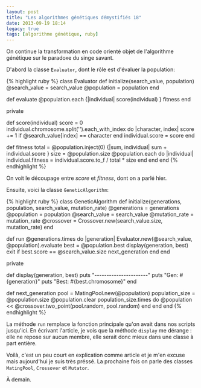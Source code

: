 ```yaml
---
layout: post
title: "Les algorithmes génétiques démystifiés 18"
date: 2013-09-19 18:14
legacy: true
tags: [algorithme génétique, ruby]
---
```




On continue la transformation en code orienté objet de l'algorithme génétique
sur le paradoxe du singe savant.

<!-- more -->

D'abord la classe `Evaluator`, dont le rôle est d'évaluer la population:

{% highlight ruby %}
class Evaluator
  def initialize(search_value, population)
    @search_value = search_value
    @population = population
  end

  def evaluate
    @population.each {|individual| score(individual) }
    fitness
  end

  private

  def score(individual)
    score = 0
    individual.chromosome.split('').each_with_index do |character, index|
      score += 1 if @search_value[index] == character
    end
    individual.score = score
  end

  def fitness
    total = @population.inject(0) {|sum, individual| sum + individual.score }
    size = @population.size
    @population.each do |individual|
      individual.fitness = individual.score.to_f / total * size
    end
  end
end
{% endhighlight %}

On voit le découpage entre *score* et *fitness*, dont on a parlé hier.

Ensuite, voici la classe `GeneticAlgorithm`:

{% highlight ruby %}
class GeneticAlgorithm
  def initialize(generations, population, search_value, mutation_rate)
    @generations = generations
    @population = population
    @search_value = search_value
    @mutation_rate = mutation_rate
    @crossover = Crossover.new(search_value.size, mutation_rate)
  end

  def run
    @generations.times do |generation|
      Evaluator.new(@search_value, @population).evaluate
      best = @population.best
      display(generation, best)
      exit if best.score == @search_value.size
      next_generation
    end
  end

  private

  def display(generation, best)
    puts "----------------------"
    puts "Gen: #{generation}"
    puts "Best: #{best.chromosome}"
  end

  def next_generation
    pool = MatingPool.new(@population)
    population_size = @population.size
    @population.clear
    population_size.times do
      @population << @crossover.two_point(pool.random, pool.random)
    end
  end
end
{% endhighlight %}

La méthode `run` remplace la fonction principale qu'on avait dans nos
scripts jusqu'ici. En écrivant l'article, je vois que la méthode `display`
me dérange : elle ne repose sur aucun membre, elle serait donc mieux dans
une classe à part entière.

Voilà, c'est un peu court en explication comme article et je m'en excuse
mais aujourd'hui je suis très préssé. La prochaine fois on parle des classes
`MatingPool`, `Crossover` et `Mutator`.





À demain.



